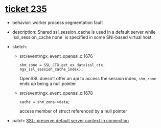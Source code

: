 # [ticket 235](https://trac.nginx.org/nginx/ticket/235)
- behavior: worker process segmentation fault
- description: Shared ssl_session_cache is used in a default server while 'ssl_session_cache none` is specified in some SNI-based virtual host.
- sketch:
  - src/event/ngx_event_openssl.c:1676

    `shm_zone = SSL_CTX_get_ex_data(ssl_ctx, ngx_ssl_session_cache_index);`
  
    OpenSSL doesn't offer an api to access the session index, `shm_zone` ends up being a null pointer

  - src/event/ngx_event_openssl.c:1678

    `cache = shm_zone->data;`
  
    access member of struct referenced by a null pointer

- patch: [SSL: preserve default server context in connection](https://trac.nginx.org/nginx/changeset/97f102a13f3373ed27d1d0d8f78ac9af8d88a0ff/nginx)

